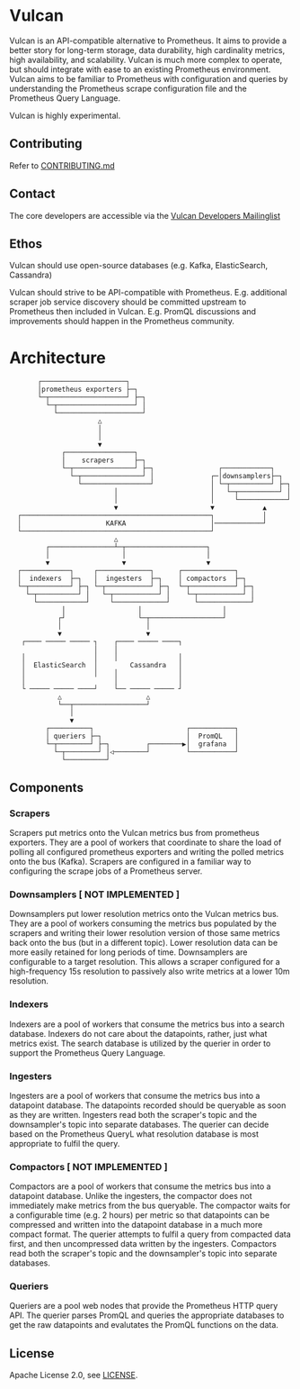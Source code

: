 # Vulcan

Vulcan is an API-compatible alternative to Prometheus. It aims to provide a better story for long-term storage, data durability, high cardinality metrics, high availability, and scalability. Vulcan is much more complex to operate, but should integrate with ease to an existing Prometheus environment. Vulcan aims to be familiar to Prometheus with configuration and queries by understanding the Prometheus scrape configuration file and the Prometheus Query Language.

Vulcan is highly experimental.

## Contributing

Refer to [CONTRIBUTING.md](CONTRIBUTING.md)

## Contact

The core developers are accessible via the [Vulcan Developers Mailinglist](https://groups.google.com/forum/#!forum/vulcan-developers)

## Ethos

Vulcan should use open-source databases (e.g. Kafka, ElasticSearch, Cassandra)

Vulcan should strive to be API-compatible with Prometheus. E.g. additional scraper job service discovery should be committed upstream to Prometheus then included in Vulcan. E.g. PromQL discussions and improvements should happen in the Prometheus community.

# Architecture

```
       ┌─────────────────────┐
       │prometheus exporters ├─┐
       └─┬───────────────────┘ ├─┐
         └─┬───────────────────┘ │
           └─────────────────────┘
                      △
                      │
                      │
                      ▼
             ┌─────────────────┐
             │    scrapers     ├─┐
             └─┬───────────────┘ ├─┐                ┌────────────┐
               └─┬───────────────┘ │              ┌─│downsamplers├─┐
                 └─────────────────┘              │ └─┬──────────┘ ├─┐
                          │                       │   └─┬──────────┘ │
                          │                       │     └────────────┘
                          ▼                       ▼            ▲
  ┌───────────────────────────────────────────────┐            │
  │                     KAFKA                     │────────────┘
  └───────────────────────────────────────────────┘
                          △
         ┌────────────────┴─┬────────────────────┐
         │                  │                    │
         ▼                  ▼                    ▼
  ┌────────────┐     ┌─────────────┐      ┌─────────────┐
  │  indexers  ├─┐   │  ingesters  ├─┐    │ compactors  ├─┐
  └─┬──────────┘ ├─┐ └─┬───────────┘ ├─┐  └─┬───────────┘ ├─┐
    └─┬──────────┘ │   └─┬───────────┘ │    └─┬───────────┘ │
      └────────────┘     └─────────────┘      └─────────────┘
             │                  │                    │
            ┌┘                  └─┬──────────────────┘
            │                     │
            ▼                     ▼
   ┌──── ───── ───── ┐    ┌──── ───── ────┐
                     │    │
   │                 │    │               │
   │  ElasticSearch  │        Cassandra   │
   │                 │    │               │
   │                      │               │
   └ ───── ───── ────┘    └── ───── ───── ┘
            △                     △
            └──┬──────────────────┘
               │
               ▼
         ┌──────────┐                       ┌───────────┐
         │ queriers ├─┐                     │  PromQL   │
         └─┬────────┘ ├─┐         ┌────────▶│  grafana  │
           └─┬────────┘ │◁────────┘         └───────────┘
             └──────────┘
```

## Components

### Scrapers

Scrapers put metrics onto the Vulcan metrics bus from prometheus exporters. They are a pool of workers that coordinate to share the load of polling all configured prometheus exporters and writing the polled metrics onto the bus (Kafka). Scrapers are configured in a familiar way to configuring the scrape jobs of a Prometheus server.

### Downsamplers [ NOT IMPLEMENTED ]

Downsamplers put lower resolution metrics onto the Vulcan metrics bus. They are a pool of workers consuming the metrics bus populated by the scrapers and writing their lower resolution version of those same metrics back onto the bus (but in a different topic). Lower resolution data can be more easily retained for long periods of time. Downsamplers are configurable to a target resolution. This allows a scraper configured for a high-frequency 15s resolution to passively also write metrics at a lower 10m resolution.

### Indexers

Indexers are a pool of workers that consume the metrics bus into a search database. Indexers do not care about the datapoints, rather, just what metrics exist. The search database is utilized by the querier in order to support the Prometheus Query Language.

### Ingesters

Ingesters are a pool of workers that consume the metrics bus into a datapoint database. The datapoints recorded should be queryable as soon as they are written. Ingesters read both the scraper's topic and the downsampler's topic into separate databases. The querier can decide based on the Prometheus QueryL what resolution database is most appropriate to fulfil the query.

### Compactors [ NOT IMPLEMENTED ]

Compactors are a pool of workers that consume the metrics bus into a datapoint database. Unlike the ingesters, the compactor does not immediately make metrics from the bus queryable. The compactor waits for a configurable time (e.g. 2 hours) per metric so that datapoints can be compressed and written into the datapoint database in a much more compact format. The querier attempts to fulfil a query from compacted data first, and then uncompressed data written by the ingesters. Compactors read both the scraper's topic and the downsampler's topic into separate databases.

### Queriers

Queriers are a pool web nodes that provide the Prometheus HTTP query API. The querier parses PromQL and queries the appropriate databases to get the raw datapoints and evalutates the PromQL functions on the data.

## License

Apache License 2.0, see [LICENSE](LICENSE).
